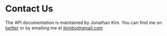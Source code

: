 # Contact Us

The API documentation is maintained by Jonathan Kim. You can find me on [twitter](http://twitter.com/#!/jonnykim) or by emailing me at <jkimbo@gmail.com>
